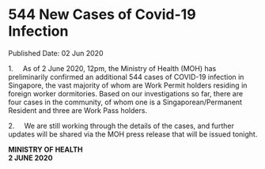 <html>
    <meta http-equiv="Content-Type" content="text/html; charset=utf-8"/>
    <meta charset="utf-8"/>
    <title>544 New Cases of Covid-19 Infection</title>
    <body><h1>544 New Cases of Covid-19 Infection</h1>
    <p>Published Date: 02 Jun 2020</p> <p>1.&nbsp; &nbsp; &nbsp;As of 2 June 2020, 12pm, the Ministry of Health (MOH) has preliminarily confirmed an additional 544 cases of COVID-19 infection in Singapore, the vast majority of whom are Work Permit holders residing in foreign worker dormitories. Based on our investigations so far, there are four cases in the community, of whom one is a Singaporean/Permanent Resident and three are Work Pass holders.</p> <p>2.&nbsp; &nbsp; &nbsp;We are still working through the details of the cases, and further updates will be shared via the MOH press release that will be issued tonight.</p> <div> <p><strong>MINISTRY OF HEALTH<br></strong><strong>2 JUNE 2020</strong></p></div></body>
</html>